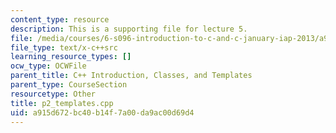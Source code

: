 ```yaml
---
content_type: resource
description: This is a supporting file for lecture 5.
file: /media/courses/6-s096-introduction-to-c-and-c-january-iap-2013/a915d672bc40b14f7a00da9ac00d69d4_p2_templates.cpp
file_type: text/x-c++src
learning_resource_types: []
ocw_type: OCWFile
parent_title: C++ Introduction, Classes, and Templates
parent_type: CourseSection
resourcetype: Other
title: p2_templates.cpp
uid: a915d672-bc40-b14f-7a00-da9ac00d69d4
---
```


